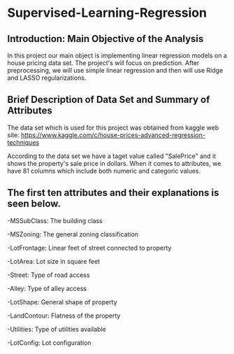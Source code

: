 # Supervised-Learning-Regression

## Introduction: Main Objective of the Analysis
In this project our main object is implementing linear regression models on a house pricing data set. The project's will focus on prediction. After preprocessing, we will use simple linear regression and then will use Ridge and LASSO regularizations.

## Brief Description of Data Set and Summary of Attributes
The data set which is used for this project was obtained from kaggle web site: https://www.kaggle.com/c/house-prices-advanced-regression-techniques

According to the data set we have a taget value called "SalePrice" and it shows the property's sale price in dollars. When it comes to attributes, we have 81 columns which include both numeric and categoric values.

## The first ten attributes and their explanations is seen below.

-MSSubClass: The building class

-MSZoning: The general zoning classification

-LotFrontage: Linear feet of street connected to property

-LotArea: Lot size in square feet

-Street: Type of road access

-Alley: Type of alley access

-LotShape: General shape of property

-LandContour: Flatness of the property

-Utilities: Type of utilities available

-LotConfig: Lot configuration
